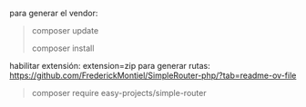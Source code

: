 para generar el vendor:

>composer update
>
>composer install

habilitar extensión:
extension=zip
para generar rutas:
https://github.com/FrederickMontiel/SimpleRouter-php/?tab=readme-ov-file
>composer require easy-projects/simple-router
